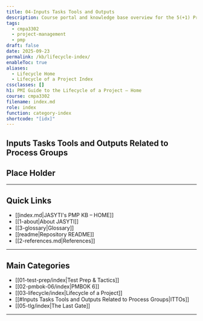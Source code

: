 ```yaml
---
title: 04-Inputs Tasks Tools and Outputs
description: Course portal and knowledge base overview for the 5(+1) Process Groups in the Project Management Lifecycle.
tags:
  - cmpa3302
  - project-management
  - pmp
draft: false
date: 2025-09-23
permalink: /kb/lifecycle-index/
enableToc: true
aliases:
  - Lifecycle Home
  - Lifecycle of a Project Index
cssclasses: []
h1: PMI Guide to the Lifecycle of a Project – Home
course: cmpa3302
filename: index.md
role: index
function: category-index
shortcode: "[idx]"
---
```


## Inputs Tasks Tools and Outputs Related to Process Groups

## Place Holder

---
## Quick Links
- [[index.md|JASYTI's PMP KB – HOME]]
- [[1-about|About JASYTI]]
- [[3-glossary|Glossary]]
- [[readme|Repository README]]
- [[2-references.md|References]]

---
## Main Categories
- [[01-test-prep/index|Test Prep & Tactics]]
- [[02-pmbok-06/index|PMBOK 6]]
- [[03-lifecycle/index|Lifecycle of a Project]]
- [[#Inputs Tasks Tools and Outputs Related to Process Groups|ITTOs]]
- [[05-tlg/index|The Last Gate]]

---
